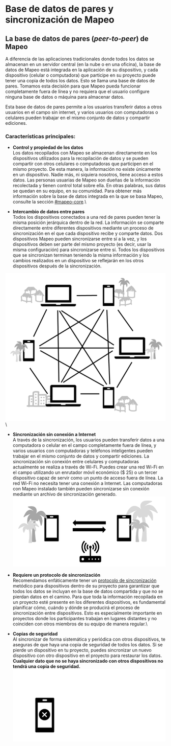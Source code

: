 # Base de datos de pares y sincronización de Mapeo

## La base de datos de pares (_peer-to-peer_) de Mapeo <a href="#peer-to-peer-database" id="peer-to-peer-database"></a>

A diferencia de las aplicaciones tradicionales donde todos los datos se almacenan en un servidor central (en la nube o en una oficina), la base de datos de Mapeo está integrada en la aplicación de su dispositivo, y cada dispositivo (celular o computadora) que participe en su proyecto puede tener una copia de todos los datos. Esto se llama una base de datos de pares. Tomamos esta decisión para que Mapeo pueda funcionar completamente fuera de línea y no requiera que el usuario configure ninguna base de datos o máquina para almacenar datos.&#x20;

Esta base de datos de pares permite a los usuarios transferir datos a otros usuarios en el campo sin internet, y varios usuarios con computadoras o celulares pueden trabajar en el mismo conjunto de datos y compartir ediciones.

### **Características principales:**

* **Control y propiedad de los datos**\
  Los datos recopilados con Mapeo se almacenan directamente en los dispositivos utilizados para la recopilación de datos y se pueden compartir con otros celulares o computadoras que participen en el mismo proyecto. De esta manera, la información no existe únicamente en un dispositivo. Nadie más, ni siquiera nosotros, tiene acceso a estos datos. Las personas usuarias de Mapeo son dueñas de la información recolectada y tienen control total sobre ella. En otras palabras, sus datos se quedan en su equipo, en su comunidad. Para obtener más información sobre la base de datos integrada en la que se basa Mapeo, consulte la sección [#mapeo-core](mapeo-tools.md#mapeo-core "mention").\

* **Intercambio de datos entre pares**\
  Todos los dispositivos conectados a una red de pares pueden tener la misma posición jerárquica dentro de la red. La información se comparte directamente entre diferentes dispositivos mediante un proceso de sincronización en el que cada dispositivo recibe y comparte datos. Dos dispositivos Mapeo pueden sincronizarse entre sí a la vez, y los dispositivos deben ser parte del mismo proyecto (es decir, usar la misma configuración) para sincronizarse entre sí. Todos los dispositivos que se sincronizan terminan teniendo la misma información y los cambios realizados en un dispositivo se reflejarán en los otros dispositivos después de la sincronización.

![](<../../.gitbook/assets/image (34).png>)\


* **Sincronización sin conexión a Internet**\
  A través de la sincronización, los usuarios pueden transferir datos a una computadora o celular en el campo completamente fuera de línea, y varios usuarios con computadoras y teléfonos inteligentes pueden trabajar en el mismo conjunto de datos y compartir ediciones. La sincronización sin conexión entre celulares y computadoras actualmente se realiza a través de Wi-Fi. Puedes crear una red Wi-Fi en el campo utilizando un enrutador móvil económico ($ 25) o un tercer dispositivo capaz de servir como un punto de acceso fuera de línea. La red Wi-Fi no necesita tener una conexión a Internet. Las computadoras con Mapeo instalado también pueden sincronizarse sin conexión mediante un archivo de sincronización generado.\
  ![](<../../.gitbook/assets/image (33).png>)



* **Requiere un protocolo de sincronización** \
  Recomendamos enfáticamente tener un [protocolo de sincronización](../../guia-de-referencia-completa/essentials-for-a-successful-mapeo-project/creating-user-protocols.md) metódico para dispositivos dentro de su proyecto para garantizar que todos los datos se incluyan en la base de datos compartida y que no se pierdan datos en el camino. Para que toda la información recopilada en un proyecto esté presente en los diferentes dispositivos, es fundamental planificar cómo, cuándo y dónde se producirá el proceso de sincronización entre dispositivos. Esto es especialmente importante en proyectos donde los participantes trabajan en lugares distantes y no coinciden con otros miembros de su equipo de manera regular.\

* **Copias de seguridad**\
  Al sincronizar de forma sistemática y periódica con otros dispositivos, te aseguras de que haya una copia de seguridad de todos los datos. Si se pierde un dispositivo en tu proyecto, puedes sincronizar un nuevo dispositivo con otro dispositivo en el proyecto para restaurar los datos. **Cualquier dato que no se haya sincronizado con otros dispositivos no tendrá una copia de seguridad.**\
  ![](<../../.gitbook/assets/gif test 5.gif>)
